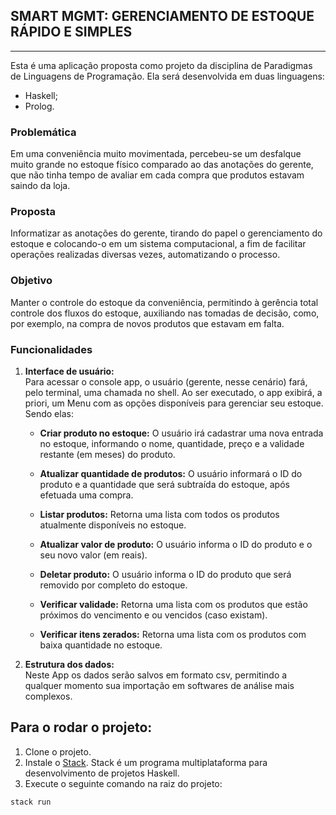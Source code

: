 <h2>SMART MGMT: GERENCIAMENTO DE ESTOQUE RÁPIDO E SIMPLES</h2>

---


Esta é uma aplicação proposta como projeto da disciplina de Paradigmas de Linguagens de Programação. Ela será desenvolvida em duas linguagens:
- Haskell;
- Prolog.

<h3>Problemática</h3>
Em uma conveniência muito movimentada, percebeu-se um desfalque muito grande no estoque físico comparado ao das anotações do gerente, que não tinha tempo de avaliar em cada compra que produtos estavam saindo da loja.

<h3>Proposta</h3>
Informatizar as anotações do gerente, tirando do papel o gerenciamento do estoque e colocando-o em um sistema computacional, a fim de facilitar operações realizadas diversas vezes, automatizando o processo.

<h3>Objetivo</h3>

Manter o controle do estoque da conveniência, permitindo à gerência total controle dos fluxos do estoque, auxiliando nas tomadas de decisão, como, por exemplo, na compra de novos produtos que estavam em falta.

<h3>Funcionalidades</h3>

1. **Interface de usuário:**<br>
    Para acessar o console app, o usuário (gerente, nesse cenário) fará, pelo terminal, uma chamada no shell. Ao ser executado, o app exibirá, a priori, um Menu com as opções disponíveis para gerenciar seu estoque. Sendo elas:
    - **Criar produto no estoque:** O usuário irá cadastrar uma nova entrada no estoque, informando o nome, quantidade, preço e a validade restante (em meses) do produto.
    
    - **Atualizar quantidade de produtos:** O usuário informará o ID do produto e a quantidade que será subtraída do estoque, após efetuada uma compra.
 
    - **Listar produtos:** Retorna uma lista com todos os produtos atualmente disponíveis no estoque.
    
    - **Atualizar valor de produto:** O usuário informa o ID do produto e o seu novo valor (em reais).
    
    - **Deletar produto:** O usuário informa o ID do produto que será removido por completo do estoque.
    
    - **Verificar validade:** Retorna uma lista com os produtos que estão próximos do vencimento e ou vencidos (caso existam).
    
    - **Verificar itens zerados:** Retorna uma lista com os produtos com baixa quantidade no estoque.
    
2. **Estrutura dos dados:**<br>
  Neste App os dados serão salvos em formato csv, permitindo a qualquer momento sua importação em softwares de análise mais complexos.

## Para o rodar o projeto:

1. Clone o projeto.
2. Instale o [Stack](https://docs.haskellstack.org/en/stable/install_and_upgrade/). Stack é um programa multiplataforma para desenvolvimento de projetos Haskell.
3. Execute o seguinte comando na raiz do projeto:
```sh
stack run
```
